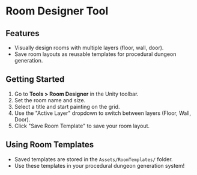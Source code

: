 # Room Designer Tool

## Features
- Visually design rooms with multiple layers (floor, wall, door).
- Save room layouts as reusable templates for procedural dungeon generation.

## Getting Started
1. Go to **Tools > Room Designer** in the Unity toolbar.
2. Set the room name and size.
3. Select a title and start painting on the grid.
4. Use the "Active Layer" dropdown to switch between layers (Floor, Wall, Door).
5. Click "Save Room Template" to save your room layout.

## Using Room Templates
- Saved templates are stored in the `Assets/RoomTemplates/` folder.
- Use these templates in your procedural dungeon generation system!
